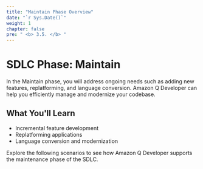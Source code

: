 ```yaml
---
title: "Maintain Phase Overview"
date: "`r Sys.Date()`"
weight: 1
chapter: false
pre: " <b> 3.5. </b> "
---
```


# SDLC Phase: Maintain

In the Maintain phase, you will address ongoing needs such as adding new features, replatforming, and language conversion. Amazon Q Developer can help you efficiently manage and modernize your codebase.

## What You'll Learn
- Incremental feature development
- Replatforming applications
- Language conversion and modernization

Explore the following scenarios to see how Amazon Q Developer supports the maintenance phase of the SDLC.